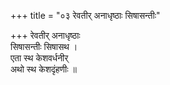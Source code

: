 +++
title = "०३ रेवतीर् अनाधृष्ठाः सिषासन्तीः"

+++
रेवतीर् अनाधृष्ठाः  
सिषासन्तीः सिषासथ ।  
एता स्थ केशवर्धनीर्  
अथो स्थ केशदृंहणीः ॥